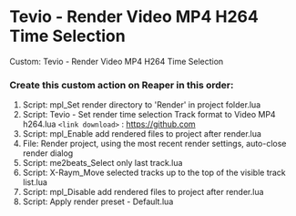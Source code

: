 
# Tevio - Render Video MP4 H264 Time Selection
Custom: Tevio - Render Video MP4 H264 Time Selection

### Create this custom action on Reaper in this order:

1. Script: mpl_Set render directory to 'Render' in project folder.lua
2. Script: Tevio - Set render time selection Track format to Video MP4 h264.lua `<link download>` : <https://github.com>
3. Script: mpl_Enable add rendered files to project after render.lua
4. File: Render project, using the most recent render settings, auto-close render dialog
5. Script: me2beats_Select only last track.lua
6. Script: X-Raym_Move selected tracks up to the top of the visible track list.lua
7. Script: mpl_Disable add rendered files to project after render.lua
8. Script: Apply render preset - Default.lua
